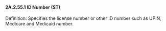 #### 2A.2.55.1 ID Number (ST)

Definition: Specifies the license number or other ID number such as UPIN, Medicare and Medicaid number.
